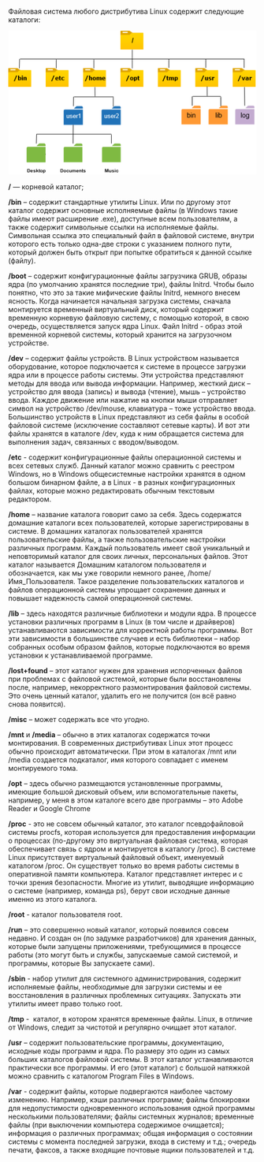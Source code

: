 Файловая система любого дистрибутива Linux содержит следующие каталоги:


![image.png](../images/standartnyie-kataloghi_1.png)


  
**/** — корневой каталог;


**/bin** – содержит стандартные утилиты Linux. Или по другому этот каталог содержит основные исполняемые файлы (в Windows такие файлы имеют расширение .exe), доступные всем пользователям, а также содержит символьные ссылки на исполняемые файлы. Символьная ссылка это специальный файл в файловой системе, внутри которого есть только одна-две строки с указанием полного пути, который должен быть открыт при попытке обратиться к данной ссылке (файлу).


**/boot** – содержит конфигурационные файлы загрузчика GRUB, образы ядра (по умолчанию хранятся последние три), файлы Initrd. Чтобы было понятно, что это за такие мифические файлы Initrd, немного внесем ясность. Когда начинается начальная загрузка системы, сначала монтируется временный виртуальный диск, который содержит временную корневую файловую систему, с помощью которой, в свою очередь, осуществляется запуск ядра Linux. Файл Initrd - образ этой временной корневой системы, который хранится на загрузочном устройстве.


**/dev** – содержит файлы устройств. В Linux устройством называется оборудование, которое подключается к системе в процессе загрузки ядра или в процессе работы системы. Эти устройства представляют методы для ввода или вывода информации. Например, жесткий диск – устройство для ввода (запись) и вывода (чтение), мышь – устройство ввода. Каждое движение или нажатие на кнопки мыши отправляет символ на устройство /dev/mouse, клавиатура – тоже устройство ввода. Большинство устройств в Linux представляют из себя файлы в особой файловой системе (исключение составляют сетевые карты). И вот эти файлы хранятся в каталоге /dev, куда к ним обращается система для выполнения задач, связанных с вводом/выводом.


**/etc** - содержит конфигурационные файлы операционной системы и всех сетевых служб. Данный каталог можно сравнить с реестром Windows, но в Windows общесистемные настройки хранятся в одном большом бинарном файле, а в Linux - в разных конфигурационных файлах, которые можно редактировать обычным текстовым редактором.


**/home** – название каталога говорит само за себя. Здесь содержатся домашние каталоги всех пользователей, которые зарегистрированы в системе. В домашних каталогах пользователей хранятся пользовательские файлы, а также пользовательские настройки различных программ. Каждый пользователь имеет свой уникальный и неповторимый каталог для своих личных, персональных файлов. Этот каталог называется Домашним каталогом пользователя и обозначается, как мы уже говорили немного ранее, /home/Имя\_Пользователя. Такое разделение пользовательских каталогов и файлов операционной системы упрощает сохранение данных и повышает надежность самой операционной системы.


**/lib** – здесь находятся различные библиотеки и модули ядра. В процессе установки различных программ в Linux (в том числе и драйверов) устанавливаются зависимости для корректной работы программы. Вот эти зависимости в большинстве случаев и есть библиотеки – набор собранных особым образом файлов, которые подключаются во время установки к устанавливаемой программе.


**/lost+found** – этот каталог нужен для хранения испорченных файлов при проблемах с файловой системой, которые были восстановлены после, например, некорректного размонтирования файловой системы. Это очень ценный каталог, удалить его не получится (он всё равно снова появится).


**/misc** – может содержать все что угодно.


**/mnt** и **/media** – обычно в этих каталогах содержатся точки монтирования. В современных дистрибутивах Linux этот процесс обычно происходит автоматически. При этом в каталогах /mnt или /media создается подкаталог, имя которого совпадает с именем монтируемого тома.


**/opt** – здесь обычно размещаются установленные программы, имеющие большой дисковый объем, или вспомогательные пакеты, например, у меня в этом каталоге всего две программы – это Adobe Reader и Google Chrome


**/proc** - это не совсем обычный каталог, это каталог псевдофайловой системы procfs, которая используется для предоставления информации о процессах (по-другому это виртуальная файловая система, которая обеспечивает связь с ядром и монтируется в каталогу /proc). В системе Linux присутствует виртуальный файловый объект, именуемый каталогом /proc. Он существует только во время работы системы в оперативной памяти компьютера. Каталог представляет интерес и с точки зрения безопасности. Многие из утилит, выводящие информацию о системе (например, команда ps), берут свои исходные данные именно из этого каталога.


**/root** - каталог пользователя root.


**/run** – это совершенно новый каталог, который появился совсем недавно. И создан он (по задумке разработчиков) для хранения данных, которые были запущены приложениями, требующимися в процессе работы (это могут быть и службы, запускаемые самой системой, и программы, которые Вы запускаете сами).


**/sbin** - набор утилит для системного администрирования, содержит исполняемые файлы, необходимые для загрузки системы и ее восстановления в различных проблемных ситуациях. Запускать эти утилиты имеет право только root.


**/tmp** -  каталог, в котором хранятся временные файлы. Linux, в отличие от Windows, следит за чистотой и регулярно очищает этот каталог.


**/usr** – содержит пользовательские программы, документацию, исходные коды программ и ядра. По размеру это один из самых больших каталогов файловой системы. В этот каталог устанавливаются практически все программы. И его (этот каталог) с большой натяжкой можно сравнить с каталогом Program Files в Windows.


**/var** - содержит файлы, которые подвергаются наиболее частому изменению. Например, кэши различных программ; файлы блокировки для недопустимости одновременного использования одной программы несколькими пользователями; файлы системных журналов; временные файлы (при выключении компьютера содержимое очищается); информация о различных программах; общая информация о состоянии системы с момента последней загрузки, входа в систему и т.д.; очередь печати, факсов, а также входящие почтовые ящики пользователей и т.д.

